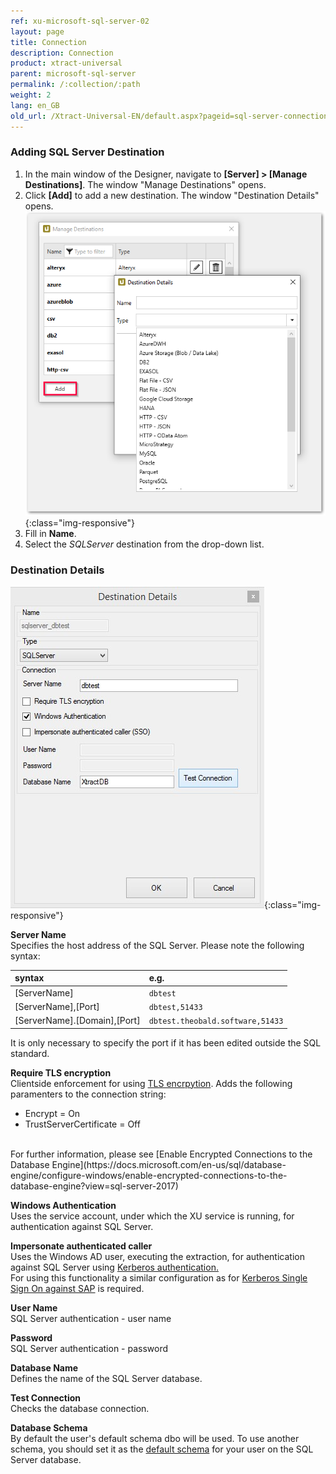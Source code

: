 ```yaml
---
ref: xu-microsoft-sql-server-02
layout: page
title: Connection
description: Connection
product: xtract-universal
parent: microsoft-sql-server
permalink: /:collection/:path
weight: 2
lang: en_GB
old_url: /Xtract-Universal-EN/default.aspx?pageid=sql-server-connection
---
```

### Adding SQL Server Destination
1. In the main window of the Designer, navigate to **[Server] > [Manage Destinations]**. The window "Manage Destinations" opens.
2. Click **[Add]** to add a new destination. The window "Destination Details" opens.
![XU_SQL_Destination](/img/content/add-select-destination.png){:class="img-responsive"}
3. Fill in **Name**. 
4. Select the *SQLServer* destination from the drop-down list.


### Destination Details

![MSSql-Destination-Details](/img/content/MSSql-Destination-Details.png){:class="img-responsive"}

**Server Name**<br>
Specifies the host address of the SQL Server. Please note the following syntax:

|syntax | e.g. |
|:---|:---|
|[ServerName]| `dbtest`|
|[ServerName],[Port]| `dbtest,51433`|
|[ServerName].[Domain],[Port] |  `dbtest.theobald.software,51433`|

It is only necessary to specify the port if it has been edited outside the SQL standard.

**Require TLS encryption**<br>
Clientside enforcement for using [TLS encrpytion](https://docs.microsoft.com/en-us/azure/sql-database/sql-database-connect-query#tls-considerations-for-sql-database-connectivity). Adds the following paramenters to the connection string:<br>
* Encrypt = On
* TrustServerCertificate = Off
<br>
For further information, please see [Enable Encrypted Connections to the Database Engine](https://docs.microsoft.com/en-us/sql/database-engine/configure-windows/enable-encrypted-connections-to-the-database-engine?view=sql-server-2017)

**Windows Authentication**<br>
Uses the service account, under which the XU service is running, for authentication against SQL Server.

**Impersonate authenticated caller**<br>
Uses the Windows AD user, executing the extraction, for authentication against SQL Server using [Kerberos authentication.](https://blogs.msdn.microsoft.com/sqlupdates/2014/12/05/sql-server-kerberos-and-spn-quick-reference/)
<br>
For using this functionality a similar configuration as for [Kerberos Single Sign On against SAP](https://help.theobald-software.com/en/xtract-universal/advanced-techniques/sap-single-sign-on/sso-with-kerberos-snc) is required.


**User Name**<br>
SQL Server authentication - user name 

**Password**<br>
SQL Server authentication - password

**Database Name**<br>
Defines the name of the SQL Server database.
             
**Test Connection**<br>
Checks the database connection. 


**Database Schema**<br> 
By default the user's default schema dbo will be used. 
To use another schema, you should set it as the [default schema](https://docs.microsoft.com/en-us/sql/t-sql/statements/alter-user-transact-sql?view=sql-server-2017) for your user on the SQL Server database. 
